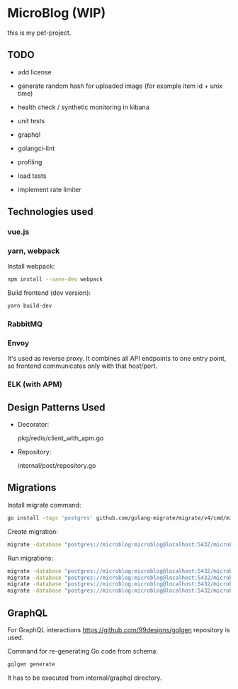 # MicroBlog (WIP)

this is my pet-project.

## TODO

- add license

- generate random hash for uploaded image (for example item id + unix time)

- health check / synthetic monitoring in kibana

- unit tests

- graphql

- golangci-lint

- profiling

- load tests

- implement rate limiter

## Technologies used

### vue.js

### yarn, webpack

Install webpack:
```bash
npm install --save-dev webpack
```

Build frontend (dev version):
```bash
yarn build-dev
```

### RabbitMQ

### Envoy

It's used as reverse proxy. It combines all API endpoints to one entry point, so frontend communicates only with that host/port.

### ELK (with APM)

## Design Patterns Used

- Decorator:

    pkg/redis/client_with_apm.go

- Repository:

  internal/post/repository.go


## Migrations

Install migrate command:

```bash
go install -tags 'postgres' github.com/golang-migrate/migrate/v4/cmd/migrate@latest
```

Create migration:

```bash
migrate -database "postgres://microblog:microblog@localhost:5432/microblog_user?sslmode=disable" -path . create -seq -ext sql add_name_column
```

Run migrations:

```bash
migrate -database "postgres://microblog:microblog@localhost:5432/microblog_auth?sslmode=disable" -path build/migrations/auth up
migrate -database "postgres://microblog:microblog@localhost:5432/microblog_post?sslmode=disable" -path build/migrations/post up
migrate -database "postgres://microblog:microblog@localhost:5432/microblog_registration?sslmode=disable" -path build/migrations/registration up
migrate -database "postgres://microblog:microblog@localhost:5432/microblog_user?sslmode=disable" -path build/migrations/user up
```

## GraphQL

For GraphQL interactions https://github.com/99designs/gqlgen repository is used.

Command for re-generating Go code from schema:

```bash
gqlgen generate
```

It has to be executed from internal/graphql directory.
